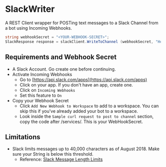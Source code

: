 # SlackWriter

A REST Client wrapper for POSTing text messages to a Slack Channel from a bot using Incoming Webhooks.

```cs
string webhookSecret = "<YOUR-WEBHOOK-SECRET>";
SlackResponse response = slackClient.WriteToChannel (webhookSecret, "Hello World!");
```

## Requirements and Webhook Secret
- A Slack Account.  Go create one before continuing.
- Activate Incoming Webhooks
  - Go to [https://api.slack.com/apps](https://api.slack.com/apps)
  - Click on your app.  If you don't have an app, create one.
  - Click on `Incoming Webhooks`
  - Set this feature to `On`
- Copy your Webhook Secret
  - Click `Add New Webhook to Workspace` to add to a workspace.  You can skip this if you've already added your bot to a workspace.
  - Look inside the `Sample curl request to post to channel` section, copy the code after /services/.  This is your WebHookSecret.

## Limitations
- Slack limits messages up to 40,000 characters as of August 2018.  Make sure your String is below this threshold. 
  - Reference: [Slack Message Length Limits](https://api.slack.com/changelog/2018-04-truncating-really-long-messages)
